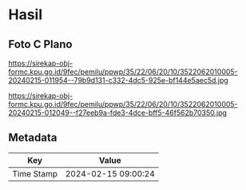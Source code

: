 # Hasil

## Foto C Plano

https://sirekap-obj-formc.kpu.go.id/9fec/pemilu/ppwp/35/22/06/20/10/3522062010005-20240215-011954--79b9d131-c332-4dc5-925e-bf144e5aec5d.jpg

https://sirekap-obj-formc.kpu.go.id/9fec/pemilu/ppwp/35/22/06/20/10/3522062010005-20240215-012049--f27eeb9a-fde3-4dce-bff5-46f562b70350.jpg


## Metadata

| Key        | Value               |
| ---------- | ------------------- |
| Time Stamp | 2024-02-15 09:00:24 |



